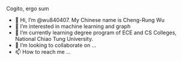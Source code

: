 Cogito, ergo sum
- 👋 Hi, I’m @wu840407. My Chinese name is Cheng-Rung Wu
- 👀 I’m interested in machine learning and graph
- 🌱 I’m currently learning degree program of ECE and CS Colleges, National Chiao Tung University.
- 💞️ I’m looking to collaborate on ...
- 📫 How to reach me ...

<!---
wu840407/wu840407 is a ✨ special ✨ repository because its `README.md` (this file) appears on your GitHub profile.
You can click the Preview link to take a look at your changes.
--->
